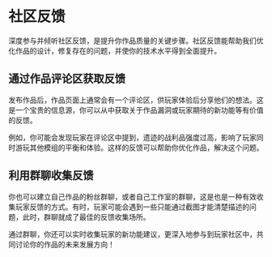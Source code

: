 # 社区反馈

深度参与并倾听社区反馈，是提升你作品质量的关键步骤。社区反馈能帮助我们优化作品的设计，修复存在的问题，并使你的技术水平得到全面提升。

## 通过作品评论区获取反馈

发布作品后，作品页面上通常会有一个评论区，供玩家体验后分享他们的想法。这是一个宝贵的信息源，你可以从中获取关于作品漏洞或玩家期待的新功能等有价值的反馈。

例如，你可能会发现玩家在评论区中提到，遗迹的战利品强度过高，影响了玩家同时游玩其他模组的平衡和体验。这样的反馈可以帮助你优化作品，解决这个问题。

## 利用群聊收集反馈

你也可以建立自己作品的粉丝群聊，或者自己工作室的群聊，这是也是一种有效收集玩家反馈的方式。有时，玩家可能会遇到一些只能通过截图才能清楚描述的问题，此时，群聊就成了最佳的反馈收集场所。

通过群聊，你还可以实时收集玩家的新功能建议，更深入地参与到玩家社区中，共同讨论你的作品的未来发展方向！
